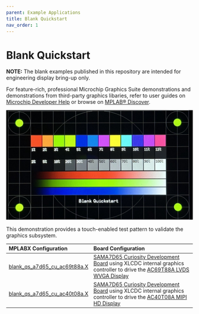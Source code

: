 ```yaml
---
parent: Example Applications
title: Blank Quickstart
nav_order: 1
---
```


# Blank Quickstart

**NOTE:** The blank examples published in this repository are intended for engineering display bring-up only.

For feature-rich, professional Microchip Graphics Suite demonstrations and demonstrations from third-party graphics libaries, refer to user guides on [Microchip Developer Help](https://developerhelp.microchip.com/xwiki/bin/view/software-tools/mgs/dev-kits/) or browse on [MPLAB® Discover](https://mplab-discover.microchip.com/v2?dsl=Microchip+AND+Graphics+AND+Suite+AND+A7D).

![](../../images/blank_qs.jpg)

This demonstration provides a touch-enabled test pattern to validate the graphics subsystem.

| MPLABX Configuration                                                        | Board Configuration                                                                                                                                                                                                                                               |
| :-------------------------------------------------------------------------- | :---------------------------------------------------------------------------------------------------------------------------------------------------------------------------------------------------------------------------------------------------------------- |
| [blank_qs_a7d65_cu_ac69t88a.X](./blank_qs_a7d65_cu_ac69t88a.X/readme.md)     | [SAMA7D65 Curiosity Development Board](https://www.microchip.com/en-us/development-tool/ea89c15a) using XLCDC internal graphics controller to drive the [AC69T88A LVDS WVGA Display](https://www.microchip.com/en-us/development-tool/AC69T88A?allDevTools=true) |
| [blank_qs_a7d65_cu_ac40t08a.X](./blank_qs_a7d65_cu_ac40t08a.X/readme.md) | [SAMA7D65 Curiosity Development Board](https://www.microchip.com/en-us/development-tool/ea89c15a) using XLCDC internal graphics controller to drive the [AC40T08A MIPI HD Display](https://www.microchip.com/en-us/development-tool/AC40T08A?allDevTools=true) |

